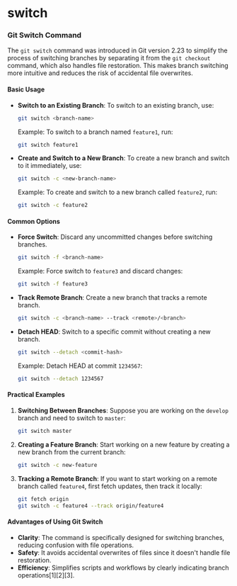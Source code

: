 # switch

### Git Switch Command

The `git switch` command was introduced in Git version 2.23 to simplify the process of switching branches by separating it from the `git checkout` command, which also handles file restoration. This makes branch switching more intuitive and reduces the risk of accidental file overwrites.

#### Basic Usage

*   **Switch to an Existing Branch**: To switch to an existing branch, use:

    ```bash
    git switch <branch-name>
    ```

    Example: To switch to a branch named `feature1`, run:

    ```bash
    git switch feature1
    ```
*   **Create and Switch to a New Branch**: To create a new branch and switch to it immediately, use:

    ```bash
    git switch -c <new-branch-name>
    ```

    Example: To create and switch to a new branch called `feature2`, run:

    ```bash
    git switch -c feature2
    ```

#### Common Options

*   **Force Switch**: Discard any uncommitted changes before switching branches.

    ```bash
    git switch -f <branch-name>
    ```

    Example: Force switch to `feature3` and discard changes:

    ```bash
    git switch -f feature3
    ```
*   **Track Remote Branch**: Create a new branch that tracks a remote branch.

    ```bash
    git switch -c <branch-name> --track <remote>/<branch>
    ```
*   **Detach HEAD**: Switch to a specific commit without creating a new branch.

    ```bash
    git switch --detach <commit-hash>
    ```

    Example: Detach HEAD at commit `1234567`:

    ```bash
    git switch --detach 1234567
    ```

#### Practical Examples

1.  **Switching Between Branches**: Suppose you are working on the `develop` branch and need to switch to `master`:

    ```bash
    git switch master
    ```
2.  **Creating a Feature Branch**: Start working on a new feature by creating a new branch from the current branch:

    ```bash
    git switch -c new-feature
    ```
3.  **Tracking a Remote Branch**: If you want to start working on a remote branch called `feature4`, first fetch updates, then track it locally:

    ```bash
    git fetch origin
    git switch -c feature4 --track origin/feature4
    ```

#### Advantages of Using Git Switch

* **Clarity**: The command is specifically designed for switching branches, reducing confusion with file operations.
* **Safety**: It avoids accidental overwrites of files since it doesn't handle file restoration.
* **Efficiency**: Simplifies scripts and workflows by clearly indicating branch operations\[1]\[2]\[3].
